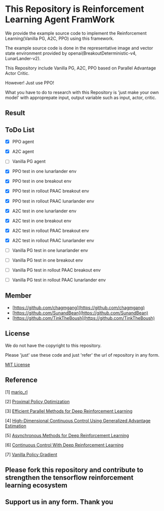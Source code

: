 # This Repository is Reinforcement Learning Agent FramWork

We provide the example source code to implement the Reinforcement Learning(Vanilla PG, A2C, PPO) using this framework.

The example source code is done in the representative image and vector state environment provided by openai(BreakoutDeterministic-v4, LunarLander-v2).

This Repository include Vanilla PG, A2C, PPO based on Parallel Advantage Actor Critic.

However! Just use PPO!

What you have to do to research with this Repository is 'just make your own model' with approprepate input, output variable such as input, actor, critic.

## Result

## ToDo List

- [x] PPO agent
- [x] A2C agent
- [ ] Vanilla PG agent
- [x] PPO test in one lunarlander env
- [x] PPO test in one breakout env
- [x] PPO test in rollout PAAC breakout env
- [x] PPO test in rollout PAAC lunarlander env
- [x] A2C test in one lunarlander env
- [x] A2C test in one breakout env
- [x] A2C test in rollout PAAC breakout env
- [x] A2C test in rollout PAAC lunarlander env
- [ ] Vanilla PG test in one lunarlander env
- [ ] Vanilla PG test in one breakout env
- [ ] Vanilla PG test in rollout PAAC breakout env
- [ ] Vanilla PG test in rollout PAAC lunarlander env


## Member

- [https://github.com/chagmgang](https://github.com/chagmgang)
- [https://github.com/SunandBean](https://github.com/SunandBean)
- [https://github.com/TinkTheBoush](https://github.com/TinkTheBoush)

## License

We do not have the copyright to this repository.

Please 'just' use these code and just 'refer' the url of repository in any form.

[MIT License](./LICENSE)

## Reference

[1] [mario_rl](https://github.com/jcwleo/mario_rl)

[2] [Proximal Policy Optimization](https://arxiv.org/abs/1707.06347)

[3] [Efficient Parallel Methods for Deep Reinforcement Learning](https://arxiv.org/abs/1705.04862)

[4] [High-Dimensional Continuous Control Using Generalized Advantage Estimation](https://arxiv.org/abs/1506.02438)

[5] [Asynchronous Methods for Deep Reinforcement Learning](https://arxiv.org/abs/1602.01783)

[6] [Continuous Control With Deep Reinforcement Learning](https://arxiv.org/pdf/1509.02971.pdf)

[7] [Vanilla Policy Gradient](https://spinningup.openai.com/en/latest/algorithms/vpg.html)

## Please fork this repository and contribute to strengthen the tensorflow reinforcement learning ecosystem

## Support us in any form. Thank you